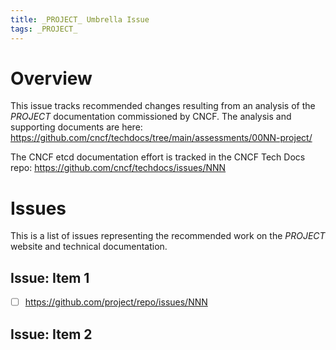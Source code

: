 ```yaml
---
title: _PROJECT_ Umbrella Issue
tags: _PROJECT_
---
```


# Overview

<!-- Provide an outline or high-level description of the recommended changes. Note any general patterns that occur throughout the documentation, such as a lack of step-by-step procedures. -->

<!-- Items might be disjoint and unrelated; that's OK. If there are high-level items that must be broken down into smaller issues, use the high-level items to organize the issues in this plan. Otherwise, list issues in order from the analysis document. This is an improvement plan, not a legal brief. -->

<!-- The following is boilerplate language to include in the umbrella issue in the repo: -->

This issue tracks recommended changes resulting from an analysis of the
_PROJECT_ documentation commissioned by CNCF. The analysis and supporting
documents are here:
https://github.com/cncf/techdocs/tree/main/assessments/00NN-project/

The CNCF etcd documentation effort is tracked in the CNCF Tech Docs repo:
https://github.com/cncf/techdocs/issues/NNN

# Issues

This is a list of issues representing the recommended work on the _PROJECT_
website and technical documentation.

## Issue: Item 1

<!-- Summarize the documentation changes prescribed by this issue. Use enough detail to estimate the scope of the issue. Fine-grained detail can go in the issue itself. In the GitHub umbrella issue, link to the sub-issue using a Markdown checkbox as shown below. -->

- [ ] https://github.com/project/repo/issues/NNN

## Issue: Item 2

<!-- ... and so on. -->
